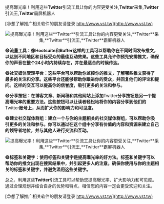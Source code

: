 提高曝光率！利用这些**Twitter**引流工具让你的内容更受关注,**Twitter**采集,**Twitter**引流王,**Twitter**霸屏机器人

[😍想了解推广相关软件的朋友请登录 http://www.vst.tw](http://www.vst.tw)

 <center><img src="https://vst.tw/MP4/tuiguang/png/6.png" alt="提高曝光率！利用这些**Twitter**引流工具让你的内容更受关注,**Twitter**采集,**Twitter**引流王,**Twitter**霸屏机器人"></center>

**😄流量工具：像Hootsuite和Buffer这样的工具可以帮助你在不同时间发布推文，以达到不同地区和目标受众的最佳互动效果。这些工具允许你预先安排推文，确保你的声音在整个24小时内持续存在，并在最适合的时候传达。**

**😄社交媒体管理平台：这些平台可以帮助你监控你的推文，了解哪些推文获得了最多的关注和分享。这些平台还能够帮助你跟进你的受众，并回复他们的评论和提问。这样的交互可以提高你的信誉度，吸引更多的关注和参与。**

**😄分享按钮：在博客文章、新闻稿和其他网站上添加**Twitter**分享按钮是另一个提高曝光率的重要方法。这些按钮可以让读者轻松地将你的内容分享到他们的**Twitter**账号上，从而扩大你的影响力和可见度。**

**😄建立社交媒体群组：建立一个与你的主题相关的社交媒体群组，可以帮助你吸引更多的关注和参与。你可以通过在这个组中分享有价值的内容和资源来建立自己的领导者地位，并与其他人进行交流和互动。**

 <center><img src="https://vst.tw/MP4/tuiguang/png/7.png" alt="提高曝光率！利用这些**Twitter**引流工具让你的内容更受关注,**Twitter**采集,**Twitter**引流王,**Twitter**霸屏机器人"></center>

**😄标签和关键字：使用标签和关键字是提高曝光率的好方法。标签和关键字可以帮助你的推文出现在搜索结果中，并引起更多人的注意。确保你使用与你的主题相关的标签和关键字，并避免滥用这些关键字。**

总之，利用这些**Twitter**引流工具可以帮助您提高曝光率、扩大影响力和可见度。通过合理规划并结合自身的优势和特点，相信您的内容一定会更受欢迎和关注。

[😍想了解推广相关软件的朋友请登录 http://www.vst.tw](http://www.vst.tw)




